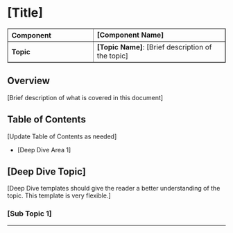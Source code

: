 <!-- 
DeepDive Template
- Focus on providing comprehensive understanding of the topic
- Replace all [placeholders] with relevant content
- This template provides a suggested structure - adapt it to make sense for your specific content
    - The goal is clarity and usability for the reader

Styling
- Images should be placed in the `./images` folder and referenced
- Any code block or JSON should be wrapped in triple backticks (```) with language identifier
- References to Azure Local public documentation should always direct to the latest version

You can use this regex to find placeholders that need to be replaced (search by Regex in your editor): \[([^\]]+)\]
-->
# [Title]

<table border="1" cellpadding="6" cellspacing="0" style="border-collapse:collapse; margin-bottom:1em;">
  <tr>
    <th style="text-align:left; width: 180px;">Component</th>
    <td><strong>[Component Name]</strong></td>
  </tr>
  <tr>
    <th style="text-align:left; width: 180px;">Topic</th>
    <td><strong>[Topic Name]</strong>: [Brief description of the topic]</td>
  </tr>
</table>

## Overview

[Brief description of what is covered in this document]

## Table of Contents

[Update Table of Contents as needed]
- [Deep Dive Area 1]

## [Deep Dive Topic]

[Deep Dive templates should give the reader a better understanding of the topic. This template is very flexible.]

### [Sub Topic 1]

---